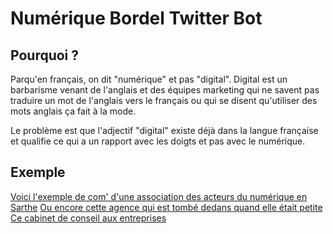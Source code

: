 # Numérique Bordel Twitter Bot

## Pourquoi ?

Parqu'en français, on dit "numérique" et pas "digital". Digital est un barbarisme venant de l'anglais et des équipes marketing qui ne savent pas traduire un mot de l'anglais vers le français ou qui se disent qu'utiliser des mots anglais ça fait à la mode.

Le problème est que l'adjectif "digital" existe déjà dans la langue française et qualifie ce qui a un rapport avec les doigts et pas avec le numérique.

## Exemple

[Voici l'exemple de com' d'une association des acteurs du numérique en Sarthe](https://twitter.com/ObjectifDigital "Hahaha")
[Ou encore cette agence qui est tombé dedans quand elle était petite](https://twitter.com/Agence_Geoks/status/710097216996839424 "Shit happens")
[Ce cabinet de conseil aux entreprises](https://twitter.com/Cabinet_FCC/status/710095453325373441 "Il ne doit pas être de très bon conseil")
